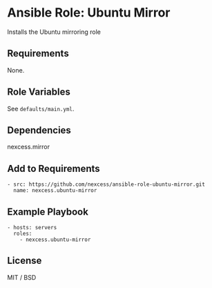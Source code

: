 # Ansible Role: Ubuntu Mirror

Installs the Ubuntu mirroring role

## Requirements

None.

## Role Variables

See `defaults/main.yml`.

## Dependencies

nexcess.mirror

## Add to Requirements

    - src: https://github.com/nexcess/ansible-role-ubuntu-mirror.git
      name: nexcess.ubuntu-mirror

## Example Playbook

    - hosts: servers
      roles:
        - nexcess.ubuntu-mirror

## License

MIT / BSD
